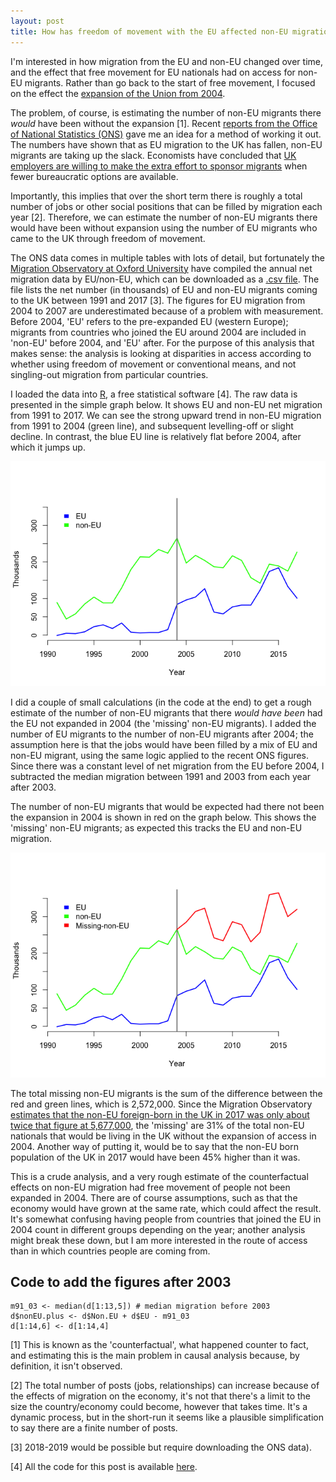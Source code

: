 ```yaml
---
layout: post
title: How has freedom of movement with the EU affected non-EU migration to the UK? 
---
```


I'm interested in how migration from the EU and non-EU changed over
time, and the effect that free movement for EU nationals had on access
for non-EU migrants. Rather than go back to the start of free movement,
I focused on the effect the [expansion of the Union from
2004](https://eu.boell.org/en/2014/06/10/europe-after-eastern-enlargement-european-union-2004-2014).

The problem, of course, is estimating the number of non-EU migrants
there *would* have been without the expansion [1]. Recent [reports from
the Office of National Statistics
(ONS)](https://www.ons.gov.uk/peoplepopulationandcommunity/populationandmigration/internationalmigration/bulletins/migrationstatisticsquarterlyreport/may2019)
gave me an idea for a method of working it out. The numbers have shown
that as EU migration to the UK has fallen, non-EU migrants are taking up
the slack. Economists have concluded that [UK employers are willing to
make the extra effort to sponsor
migrants](https://www.newstatesman.com/politics/staggers/2019/05/when-it-comes-immigration-uk-already-post-brexit-era)
when fewer bureaucratic options are available.

Importantly, this implies that over the short term there is roughly a
total number of jobs or other social positions that can be filled by
migration each year [2]. Therefore, we can estimate the number of non-EU
migrants there would have been without expansion using the number of EU
migrants who came to the UK through freedom of movement.

The ONS data comes in multiple tables with lots of detail, but
fortunately the [Migration Observatory at Oxford
University](https://migrationobservatory.ox.ac.uk/resources/briefings/long-term-international-migration-flows-to-and-from-the-uk/)
have compiled the annual net migration data by EU/non-EU, which can be
downloaded as a [.csv file](net-migration-by-citizen.csv). The file
lists the net number (in thousands) of EU and non-EU migrants coming to
the UK between 1991 and 2017 [3]. The figures for EU migration from 2004
to 2007 are underestimated because of a problem with measurement. Before
2004, 'EU' refers to the pre-expanded EU (western Europe); migrants from
countries who joined the EU around 2004 are included in 'non-EU' before
2004, and 'EU' after. For the purpose of this analysis that makes sense:
the analysis is looking at disparities in access according to whether
using freedom of movement or conventional means, and not singling-out
migration from particular countries.

I loaded the data into [R](https://www.r-project.org), a free
statistical software [4]. The raw data is presented in the simple graph
below. It shows EU and non-EU net migration from 1991 to 2017. We can
see the strong upward trend in non-EU migration from 1991 to 2004 (green
line), and subsequent levelling-off or slight decline. In contrast, the
blue EU line is relatively flat before 2004, after which it jumps up.

![](../files/Migration/Graph_files/figure-markdown_strict/unnamed-chunk-1-1.png)

I did a couple of small calculations (in the code at the end) to get a
rough estimate of the number of non-EU migrants that there *would have
been* had the EU not expanded in 2004 (the 'missing' non-EU migrants). I
added the number of EU migrants to the number of non-EU migrants after
2004; the assumption here is that the jobs would have been filled by a
mix of EU and non-EU migrant, using the same logic applied to the recent
ONS figures. Since there was a constant level of net migration from the
EU before 2004, I subtracted the median migration between 1991 and 2003
from each year after 2003.

The number of non-EU migrants that would be expected had there not been
the expansion in 2004 is shown in red on the graph below. This shows the
'missing' non-EU migrants; as expected this tracks the EU and non-EU
migration.

![](../files/Migration/Graph_files/figure-markdown_strict/unnamed-chunk-2-1.png)

The total missing non-EU migrants is the sum of the difference between
the red and green lines, which is 2,572,000. Since the Migration
Observatory [estimates that the non-EU foreign-born in the UK in 2017
was only about twice that figure at
5,677,000](https://migrationobservatory.ox.ac.uk/resources/briefings/migrants-in-the-uk-an-overview/),
the 'missing' are 31% of the total non-EU nationals that would be living
in the UK without the expansion of access in 2004. Another way of
putting it, would be to say that the non-EU born population of the UK in
2017 would have been 45% higher than it was.

This is a crude analysis, and a very rough estimate of the
counterfactual effects on non-EU migration had free movement of people
not been expanded in 2004. There are of course assumptions, such as
that the economy would have grown at the same rate, which could affect
the result. It's somewhat confusing having people from countries that
joined the EU in 2004 count in different groups depending on the year;
another analysis might break these down, but I am more interested in the
route of access than in which countries people are coming from.

## Code to add the figures after 2003

    m91_03 <- median(d[1:13,5]) # median migration before 2003
    d$nonEU.plus <- d$Non.EU + d$EU - m91_03
    d[1:14,6] <- d[1:14,4]

[1] This is known as the 'counterfactual', what happened counter to
fact, and estimating this is the main problem in causal analysis
because, by definition, it isn't observed.

[2] The total number of posts (jobs, relationships) can increase because
of the effects of migration on the economy, it's not that there's a
limit to the size the country/economy could become, however that takes
time. It's a dynamic process, but in the short-run it seems like a
plausible simplification to say there are a finite number of posts.

[3] 2018-2019 would be possible but require downloading the ONS data).

[4] All the code for this post is available [here](Graph.Rmd).


